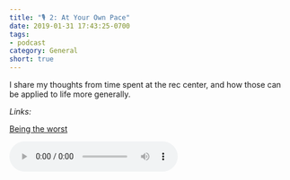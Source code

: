 ```yaml
---
title: "🎙 2: At Your Own Pace"
date: 2019-01-31 17:43:25-0700
tags:
- podcast
category: General
short: true
---
```


I share my thoughts from time spent at the rec center, and how those can be applied to life more generally.

*Links:*

[Being the worst](https://www.bennorris.org/2019/01/31/being-the-worst.html)

<audio controls="controls" src="https://media.bennorris.org/images/bennorris/uploads/2019/79aff62720.mp3" />


